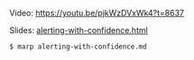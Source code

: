 
Video: https://youtu.be/pjkWzDVxWk4?t=8637

Slides: [alerting-with-confidence.html](./alerting-with-confidence.html)

```shell
$ marp alerting-with-confidence.md
```
